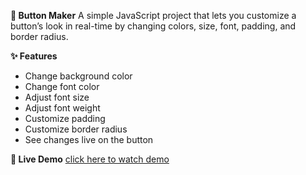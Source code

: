 **🎨 Button Maker**
A simple JavaScript project that lets you customize a button’s look in real-time by changing colors, size, font, padding, and border radius.

**✨ Features**
- Change background color  
- Change font color  
- Adjust font size
- Adjust font weight
- Customize padding
- Customize border radius
- See changes live on the button

**🚀 Live Demo**
[click here to watch demo](button-maker.gif)
